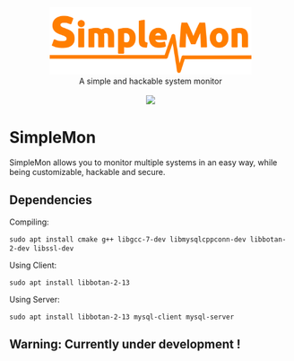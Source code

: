 <p align="center">
    <img src="misc/logo.png" alt="SimpleMon logo" height="120">
    <br/>
    A simple and hackable system monitor
    <br/> <br/>
    <a href="https://travis-ci.org/da3m0nsec/SimpleMon">
        <img src="https://travis-ci.org/da3m0nsec/SimpleMon.svg?branch=main">
    </a>
</p>



# SimpleMon

SimpleMon allows you to monitor multiple systems in an easy way, while being customizable, hackable and secure.

## Dependencies

Compiling:
```
sudo apt install cmake g++ libgcc-7-dev libmysqlcppconn-dev libbotan-2-dev libssl-dev
```

Using Client:
```
sudo apt install libbotan-2-13
```

Using Server:
```
sudo apt install libbotan-2-13 mysql-client mysql-server
```


## Warning: Currently under development !
